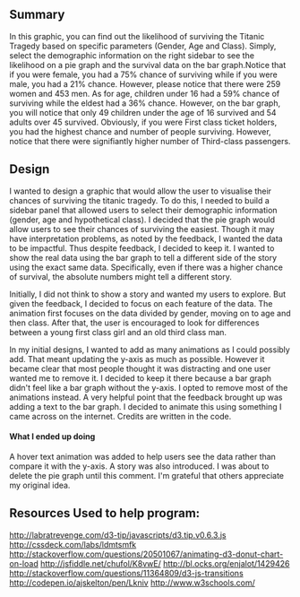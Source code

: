 ## Summary
In this graphic, you can find out the likelihood of surviving the Titanic Tragedy based on specific parameters (Gender, Age and Class). Simply, select the demographic information on the right sidebar to see the likelihood on a pie graph and the survival data on the bar graph.Notice that if you were female, you had a 75% chance of surviving while if you were male, you had a 21% chance. However, please notice that there were 259 women and 453 men. As for age, children under 16 had a 59% chance of surviving while the eldest had a 36% chance. However, on the bar graph, you will notice that only 49 children under the age of 16 survived and 54 adults over 45 survived. Obviously, if you were First class ticket holders, you had the highest chance and number of people surviving. However, notice that there were signifiantly higher number of Third-class passengers. 

## Design
I wanted to design a graphic that would allow the user to visualise their chances of surviving the titanic tragedy. To do this, I needed to build a sidebar panel that allowed users to select their demographic information (gender, age and hypothetical class). I decided that the pie graph would allow users to see their chances of surviving the easiest. Though it may have interpretation problems, as noted by the feedback, I wanted the data to be impactful. Thus despite feedback, I decided to keep it. I wanted to show the real data using the bar graph to tell a different side of the story using the exact same data. Specifically, even if there was a higher chance of survival, the absolute numbers might tell a different story. 

Initially, I did not think to show a story and wanted my users to explore. But given the feedback, I decided to focus on each feature of the data. The animation first focuses on the data divided by gender, moving on to age and then class. After that, the user is encouraged to look for differences between a young first class girl and an old third class man.

In my initial designs, I wanted to add as many animations as I could possibly add. That meant updating the y-axis as much as possible. However it became clear that most people thought it was distracting and one user wanted me to remove it. I decided to keep it there because a bar graph didn't feel like a bar graph without the y-axis. I opted to remove most of the animations instead. A very helpful point that the feedback brought up was adding a text to the bar graph. I decided to animate this using something I came across on the internet. Credits are written in the code. 

#### What I ended up doing
A hover text animation was added to help users see the data rather than compare it with the y-axis. A story was also introduced. I was about to delete the pie graph until this comment. I'm grateful that others appreciate my original idea. 

## Resources Used to help program:
http://labratrevenge.com/d3-tip/javascripts/d3.tip.v0.6.3.js
http://cssdeck.com/labs/ldmtsmfk
http://stackoverflow.com/questions/20501067/animating-d3-donut-chart-on-load
http://jsfiddle.net/chufol/K8vwE/
http://bl.ocks.org/enjalot/1429426
http://stackoverflow.com/questions/11364809/d3-js-transitions
http://codepen.io/ajskelton/pen/Lkniv
http://www.w3schools.com/